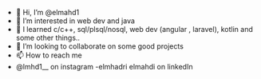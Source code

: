 - 👋 Hi, I’m @elmahd1
- 👀 I’m interested in web dev and java
- 🌱 I learned c/c++, sql/plsql/nosql, web dev (angular , laravel), kotlin and some other things..
- 💞️ I’m looking to collaborate on some good projects
- 📫 How to reach me
- @lmhd1__ on instagram
-elmhadri elmahdi on linkedIn

<!---
elmahd1/elmahd1 is a ✨ special ✨ repository because its `README.md` (this file) appears on your GitHub profile.
You can click the Preview link to take a look at your changes.
--->

